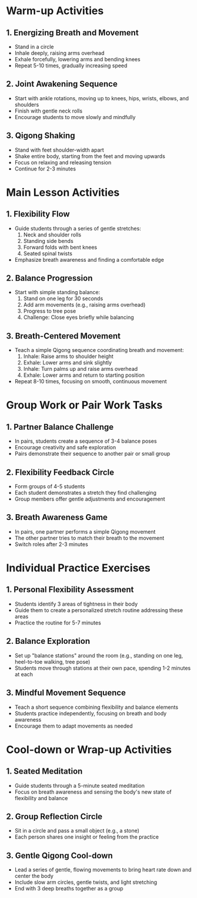 # Warm-up Activities

## 1. Energizing Breath and Movement

- Stand in a circle
- Inhale deeply, raising arms overhead
- Exhale forcefully, lowering arms and bending knees
- Repeat 5-10 times, gradually increasing speed

## 2. Joint Awakening Sequence

- Start with ankle rotations, moving up to knees, hips, wrists, elbows, and shoulders
- Finish with gentle neck rolls
- Encourage students to move slowly and mindfully

## 3. Qigong Shaking

- Stand with feet shoulder-width apart
- Shake entire body, starting from the feet and moving upwards
- Focus on relaxing and releasing tension
- Continue for 2-3 minutes

# Main Lesson Activities

## 1. Flexibility Flow

- Guide students through a series of gentle stretches:
  1. Neck and shoulder rolls
  2. Standing side bends
  3. Forward folds with bent knees
  4. Seated spinal twists
- Emphasize breath awareness and finding a comfortable edge

## 2. Balance Progression

- Start with simple standing balance:
  1. Stand on one leg for 30 seconds
  2. Add arm movements (e.g., raising arms overhead)
  3. Progress to tree pose
  4. Challenge: Close eyes briefly while balancing

## 3. Breath-Centered Movement

- Teach a simple Qigong sequence coordinating breath and movement:
  1. Inhale: Raise arms to shoulder height
  2. Exhale: Lower arms and sink slightly
  3. Inhale: Turn palms up and raise arms overhead
  4. Exhale: Lower arms and return to starting position
- Repeat 8-10 times, focusing on smooth, continuous movement

# Group Work or Pair Work Tasks

## 1. Partner Balance Challenge

- In pairs, students create a sequence of 3-4 balance poses
- Encourage creativity and safe exploration
- Pairs demonstrate their sequence to another pair or small group

## 2. Flexibility Feedback Circle

- Form groups of 4-5 students
- Each student demonstrates a stretch they find challenging
- Group members offer gentle adjustments and encouragement

## 3. Breath Awareness Game

- In pairs, one partner performs a simple Qigong movement
- The other partner tries to match their breath to the movement
- Switch roles after 2-3 minutes

# Individual Practice Exercises

## 1. Personal Flexibility Assessment

- Students identify 3 areas of tightness in their body
- Guide them to create a personalized stretch routine addressing these areas
- Practice the routine for 5-7 minutes

## 2. Balance Exploration

- Set up "balance stations" around the room (e.g., standing on one leg, heel-to-toe walking, tree pose)
- Students move through stations at their own pace, spending 1-2 minutes at each

## 3. Mindful Movement Sequence

- Teach a short sequence combining flexibility and balance elements
- Students practice independently, focusing on breath and body awareness
- Encourage them to adapt movements as needed

# Cool-down or Wrap-up Activities

## 1. Seated Meditation

- Guide students through a 5-minute seated meditation
- Focus on breath awareness and sensing the body's new state of flexibility and balance

## 2. Group Reflection Circle

- Sit in a circle and pass a small object (e.g., a stone)
- Each person shares one insight or feeling from the practice

## 3. Gentle Qigong Cool-down

- Lead a series of gentle, flowing movements to bring heart rate down and center the body
- Include slow arm circles, gentle twists, and light stretching
- End with 3 deep breaths together as a group